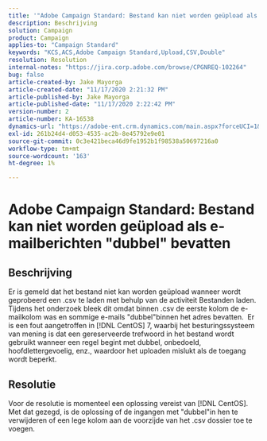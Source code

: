 ```yaml
---
title: '"Adobe Campaign Standard: Bestand kan niet worden geüpload als e-mailberichten \"dubbel\" bevatten'
description: Beschrijving
solution: Campaign
product: Campaign
applies-to: "Campaign Standard"
keywords: "KCS,ACS,Adobe Campaign Standard,Upload,CSV,Double"
resolution: Resolution
internal-notes: "https://jira.corp.adobe.com/browse/CPGNREQ-102264"
bug: false
article-created-by: Jake Mayorga
article-created-date: "11/17/2020 2:21:32 PM"
article-published-by: Jake Mayorga
article-published-date: "11/17/2020 2:22:42 PM"
version-number: 2
article-number: KA-16538
dynamics-url: "https://adobe-ent.crm.dynamics.com/main.aspx?forceUCI=1&pagetype=entityrecord&etn=knowledgearticle&id=35fe582f-e028-eb11-a813-000d3a593c3f"
exl-id: 261b24d4-d053-4535-ac2b-8e45792e9e01
source-git-commit: 0c3e421beca46d9fe1952b1f98538a50697216a0
workflow-type: tm+mt
source-wordcount: '163'
ht-degree: 1%

---
```


# Adobe Campaign Standard: Bestand kan niet worden geüpload als e-mailberichten &quot;dubbel&quot; bevatten

## Beschrijving

Er is gemeld dat het bestand niet kan worden geüpload wanneer wordt geprobeerd een .csv te laden met behulp van de activiteit Bestanden laden.  Tijdens het onderzoek bleek dit omdat binnen .csv de eerste kolom de e-mailkolom was en sommige e-mails &quot;dubbel&quot;binnen het adres bevatten.  Er is een fout aangetroffen in [!DNL CentOS] 7, waarbij het besturingssysteem van mening is dat een gereserveerde trefwoord in het bestand wordt gebruikt wanneer een regel begint met dubbel, onbedoeld, hoofdlettergevoelig, enz., waardoor het uploaden mislukt als de toegang wordt beperkt.

## Resolutie

Voor de resolutie is momenteel een oplossing vereist van [!DNL CentOS].  Met dat gezegd, is de oplossing of de ingangen met &quot;dubbel&quot;in hen te verwijderen of een lege kolom aan de voorzijde van het .csv dossier toe te voegen.
